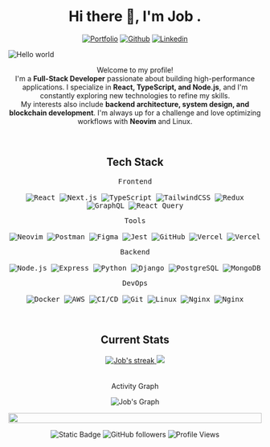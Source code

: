 
<!---
CAPTAIN-JOB/CAPTAIN-JOB is a ✨ special ✨ repository because its `README.md` (this file) appears on your GitHub profile.
You can click the Preview link to take a look at your changes.
--->
<div align="center">
<h1 >Hi there 👋, I'm Job .</h1>

<!-- Header Links -->

[![Portfolio](https://img.shields.io/badge/-Portfolio-red?style=flat&logo=appveyor&logoColor=white)](https://portfolio-phi-wine-88.vercel.ap)
[![Github](https://img.shields.io/badge/-Github-000?style=flat&logo=Github&logoColor=white)](https://github.com/CAPTAIN-JOB)
[![Linkedin](https://img.shields.io/badge/-LinkedIn-blue?style=flat&logo=Linkedin&logoColor=white)](https://www.linkedin.com/in/kiptoojob/)
</div>

<img src="https://raw.githubusercontent.com/sagar-viradiya/sagar-viradiya/master/resources/banner.png" alt="Hello world">


<!-- Short Bio -->
<!-- </samp> for  -->
<p align="center"> Welcome to my profile! </br> I'm a <b>Full-Stack Developer</b> passionate about building high-performance applications. I specialize in <b>React, TypeScript, and Node.js</b>, and I'm constantly exploring new technologies to refine my skills. </br> My interests also include <b>backend architecture, system design, and blockchain development</b>. I'm always up for a challenge and love optimizing workflows with <b>Neovim</b> and Linux.</p>



<!-- Tech Stack -->
</br>
<h2 align="center">Tech Stack</h2>

<div align="center">
	<p>
		<kbd>
			<kbd>Frontend</kbd>
			<br>
			<br>
			<img alt="React" src="https://img.shields.io/badge/React-05122A?style=flat&logo=react">
			<img alt="Next.js" src="https://img.shields.io/badge/Next.js-05122A?style=flat&logo=next.js">
			<img alt="TypeScript" src="https://img.shields.io/badge/TypeScript-05122A?style=flat&logo=typescript">
			<img alt="TailwindCSS" src="https://img.shields.io/badge/TailwindCSS-05122A?style=flat&logo=tailwindcss">
			<img alt="Redux" src="https://img.shields.io/badge/Redux-05122A?style=flat&logo=redux">
			<img alt="GraphQL" src="https://img.shields.io/badge/GraphQL-05122A?style=flat&logo=graphql">
			<img alt="React Query" src="https://img.shields.io/badge/React%20Query-05122A?style=flat&logo=reactquery">
		</kbd>
	</p>
	<p>
		<kbd>
			<kbd>Tools</kbd>
			<br>
			<br>
			<img alt="Neovim" src="https://img.shields.io/badge/Neovim-05122A?style=flat&logo=neovim">
			<img alt="Postman" src="https://img.shields.io/badge/Postman-05122A?style=flat&logo=postman">
			<img alt="Figma" src="https://img.shields.io/badge/Figma-05122A?style=flat&logo=figma">
			<img alt="Jest" src="https://img.shields.io/badge/Jest-05122A?style=flat&logo=jest">
			<img alt="GitHub" src="https://img.shields.io/badge/GitHub-05122A?style=flat&logo=github">
			<img alt="Vercel" src="https://img.shields.io/badge/Vercel-05122A?style=flat&logo=vercel">
			<img alt="Vercel" src="https://img.shields.io/badge/Render-05122A?style=flat&logo=render">
		</kbd>
	</p>
	<p>
		<kbd>
			<kbd>Backend</kbd>
			<br>
			<br>
			<img alt="Node.js" src="https://img.shields.io/badge/Node.js-05122A?style=flat&logo=node.js">
			<img alt="Express" src="https://img.shields.io/badge/Express-05122A?style=flat&logo=express">
			<img alt="Python" src="https://img.shields.io/badge/Python-05122A?style=flat&logo=python">
			<img alt="Django" src="https://img.shields.io/badge/Django-05122A?style=flat&logo=django">
			<img alt="PostgreSQL" src="https://img.shields.io/badge/PostgreSQL-05122A?style=flat&logo=postgresql">
			<img alt="MongoDB" src="https://img.shields.io/badge/MongoDB-05122A?style=flat&logo=mongodb">
		</kbd>
	</p>
	<p>
		<kbd>
			<kbd>DevOps</kbd>
			<br>
			<br>
			<img alt="Docker" src="https://img.shields.io/badge/Docker-05122A?style=flat&logo=docker">
			<img alt="AWS" src="https://img.shields.io/badge/AWS-05122A?style=flat&logo=amazonaws">
			<img alt="CI/CD" src="https://img.shields.io/badge/CI/CD-05122A?style=flat&logo=githubactions">
			<img alt="Git" src="https://img.shields.io/badge/Git-05122A?style=flat&logo=git">
			<img alt="Linux" src="https://img.shields.io/badge/Linux-05122A?style=flat&logo=linux">
			<img alt="Nginx" src="https://img.shields.io/badge/Nginx-05122A?style=flat&logo=nginx">
			<img alt="Nginx" src="https://img.shields.io/badge/Ngrok-05122A?style=flat&logo=ngrok">
		</kbd>
	</p>
	
</div>



<!-- Current Stats card -->
</br>
<h2 align="center" >Current Stats</h2>

<div align="center">
<a href="https://github.com/CAPTAIN-JOB">
      <img alt="Job's streak" src="https://github-readme-streak-stats-9m8ugfa77-denvercoder1.vercel.app/?user=captain-job&theme=monokai-metallian&border_radius=0&card_width=417&card_height=194&background=0D1017&fire=E8EDF3&currStreakNum=E8EDF3&sideNums=E8EDF3&currStreakLabel=E8EDF3&sideLabels=E8EDF3F0&dates=E8EDF3D5&ring=E8EDF3F0&card_width=400&card_height=195"/>
    </a>
  <a href="https://github.com/CAPTAIN-JOB">
<img src="https://github-readme-stats.vercel.app/api?username=captain-job&show_icons=true&bg_color=0D1017&border_radius=0&text_color=E8EDF3D5&title_color=E8EDF3&icon_color=E8EDF3&hide_border=false&card_width=414&card_height=195"/>
    </a>
</div>

<!-- Activity Graph card -->
</br>
</br>
<div align="center" >
<h2">Activity Graph</h2>

![Job's Graph](https://github-readme-activity-graph.vercel.app/graph?username=captain-job&custom_title=job's%20GitHub%20Activity%20Graph&bg_color=0d1017&color=e8edf3&line=e8edf3&point=e8edf3&area_color=FFFFFF&title_color=FFFFFF&area=true)

<img src="https://i.imgur.com/dBaSKWF.gif" height="20" width="100%">

![Static Badge](https://img.shields.io/badge/Thanks%20for%20visiting!-05122A)
![GitHub followers](https://img.shields.io/github/followers/captain-job?style=flat&logo=github&color=05122A&labelColor=05122A)
![Profile Views](https://komarev.com/ghpvc/?username=captain-job&style=flat&labelolor=05122A&color=05122A)
</div>

